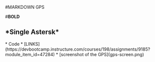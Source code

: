 #MARKDOWN GPS

#**BOLD**
<h2>*Single Astersk*</h2>
*    Code
* [LINKS](https://devbootcamp.instructure.com/courses/198/assignments/9185?module_item_id=47284)
* [screenshot of the GPS](gps-screen.png)


